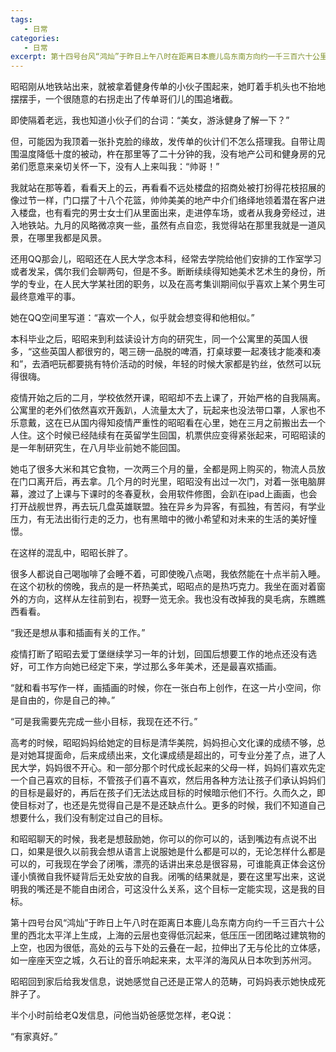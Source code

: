 ```yaml
---
tags:
   - 日常
categories:
   - 日常
excerpt: 第十四号台风“鸿灿”于昨日上午八时在距离日本鹿儿岛东南方向约一千三百六十公里的西北太平洋上生成，上海的云层也变得低沉起来，低压压一团团略过建筑物的上空，也因为很低，高处的云与下处的云叠在一起，拉伸出了无与伦比的立体感，如一座座天空之城，久石让的音乐响起来来，太平洋的海风从日本吹到苏州河。
---
```



昭昭刚从地铁站出来，就被拿着健身传单的小伙子围起来，她盯着手机头也不抬地摆摆手，一个很随意的右拐走出了传单哥们儿的围追堵截。

即使隔着老远，我也知道小伙子们的台词：“美女，游泳健身了解一下？”

但，可能因为我顶着一张扑克脸的缘故，发传单的伙计们不怎么搭理我。自带让周围温度降低十度的被动，杵在那里等了二十分钟的我，没有地产公司和健身房的兄弟们愿意来亲切关怀一下，没有人上来叫我：“帅哥！”

我就站在那等着，看看天上的云，再看看不远处楼盘的招商处被打扮得花枝招展的像过节一样，门口摆了十八个花篮，帅帅美美的地产中介们络绎地领着潜在客户进入楼盘，也有看完的男士女士们从里面出来，走进停车场，或者从我身旁经过，进入地铁站。九月的风略微凉爽一些，虽然有点自恋，我觉得站在那里我就是一道风景，在哪里我都是风景。

还用QQ那会儿，昭昭还在人民大学念本科，经常去学院给他们安排的工作室学习或者发呆，偶尔我们会聊两句，但是不多。断断续续得知她美术艺术生的身份，所学的专业，在人民大学某社团的职务，以及在高考集训期间似乎喜欢上某个男生可最终意难平的事。

她在QQ空间里写道：“喜欢一个人，似乎就会想变得和他相似。”

本科毕业之后，昭昭来到利兹读设计方向的研究生，同一个公寓里的英国人很多，“这些英国人都很穷的，喝三磅一品脱的啤酒，打桌球要一起凑钱才能凑和凑和”，去酒吧玩都要挑有特价活动的时候，年轻的时候大家都是钓丝，依然可以玩得很嗨。

疫情开始之后的二月，学校依然开课，昭昭却不去上课了，开始严格的自我隔离。公寓里的老外们依然喜欢开轰趴，人流量太大了，玩起来也没法带口罩，人家也不乐意戴，这在已从国内得知疫情严重性的昭昭看在心里，她在三月之前搬出去一个人住。这个时候已经陆续有在英留学生回国，机票供应变得紧张起来，可昭昭读的是一年制研究生，在八月毕业前她不能回国。

她屯了很多大米和其它食物，一次两三个月的量，全都是网上购买的，物流人员放在门口离开后，再去拿。几个月的时光里，昭昭没有出过一次门，对着一张电脑屏幕，渡过了上课与下课时的冬春夏秋，会用软件修图，会趴在ipad上画画，也会打开战舰世界，再去玩几盘英雄联盟。独在异乡为异客，有孤独，有苦闷，有学业压力，有无法出街行走的乏力，也有黑暗中的微小希望和对未来的生活的美好憧憬。

在这样的混乱中，昭昭长胖了。

很多人都说自己喝咖啡了会睡不着，可即使晚八点喝，我依然能在十点半前入睡。在这个初秋的傍晚，我点的是一杯热美式，昭昭点的是热巧克力。我坐在面对着窗外的方向，这样从左往前到右，视野一览无余。我也没有改掉我的臭毛病，东瞧瞧西看看。

“我还是想从事和插画有关的工作。”

疫情打断了昭昭去爱丁堡继续学习一年的计划，回国后想要工作的地点还没有选好，可工作方向她已经定下来，学过那么多年美术，还是最喜欢插画。

“就和看书写作一样，画插画的时候，你在一张白布上创作，在这一片小空间，你是自由的，你是自己的神。”

“可是我需要先完成一些小目标，我现在还不行。”

高考的时候，昭昭妈妈给她定的目标是清华美院，妈妈担心文化课的成绩不够，总是对她耳提面命，后来成绩出来，文化课成绩是超出的，可专业分差了点，进了人民大学，妈妈很不开心。和一部分那个时代成长起来的父母一样，妈妈们喜欢先定一个自己喜欢的目标，不管孩子们喜不喜欢，然后用各种方法让孩子们承认妈妈们的目标是最好的，再后在孩子们无法达成目标的时候暗示他们不行。久而久之，即使目标对了，也还是先觉得自己是不是还缺点什么。更多的时候，我们不知道自己想要什么，我们没有制定过自己的目标。

和昭昭聊天的时候，我老是想鼓励她，你可以的你可以的，话到嘴边有点说不出口，如果是很久以前我会想从语言上说服她是什么都是可以的，无论怎样什么都是可以的，可我现在学会了闭嘴，漂亮的话讲出来总是很容易，可谁能真正体会这份谨小慎微自我怀疑背后无处安放的自我。闭嘴的结果就是，要在这里写出来，这说明我的嘴还是不能自由闭合，可这没什么关系，这个目标一定能实现，这是我的目标。

第十四号台风“鸿灿”于昨日上午八时在距离日本鹿儿岛东南方向约一千三百六十公里的西北太平洋上生成，上海的云层也变得低沉起来，低压压一团团略过建筑物的上空，也因为很低，高处的云与下处的云叠在一起，拉伸出了无与伦比的立体感，如一座座天空之城，久石让的音乐响起来来，太平洋的海风从日本吹到苏州河。

昭昭回到家后给我发信息，说她感觉自己还是正常人的范畴，可妈妈表示她快成死胖子了。

半个小时前给老Q发信息，问他当奶爸感觉怎样，老Q说：

“有家真好。”
